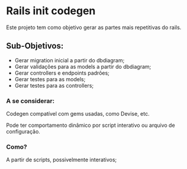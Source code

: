 # Rails init codegen

Este projeto tem como objetivo gerar as partes mais repetitivas do rails.

## Sub-Objetivos:

- Gerar migration inicial a partir do dbdiagram;
- Gerar validações para as models a partir do dbdiagram;
- Gerar controllers e endpoints padrões;
- Gerar testes para as models;
- Gerar testes para as controllers;

### A se considerar:

Codegen compatível com gems usadas, como Devise, etc.

Pode ter comportamento dinâmico por script interativo ou arquivo de configuração.

### Como?

A partir de scripts, possivelmente interativos;
